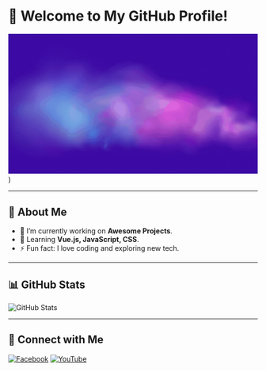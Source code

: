 # 🌟 Welcome to My GitHub Profile!

![Loading Animation](https://raw.githubusercontent.com/huutai2312/huutai2312/master/intro-git.gif))

---

## 🚀 About Me
- 🔭 I’m currently working on **Awesome Projects**.
- 🌱 Learning **Vue.js, JavaScript, CSS**.
- ⚡ Fun fact: I love coding and exploring new tech.

---

## 📊 GitHub Stats
![GitHub Stats](https://github-readme-stats.vercel.app/api?username=your-github-username&show_icons=true&theme=radical)

---

## 🔗 Connect with Me
[![Facebook](https://img.shields.io/badge/Facebook-%231877F2.svg?style=for-the-badge&logo=facebook&logoColor=white)](https://facebook.com/your-profile)
[![YouTube](https://img.shields.io/badge/YouTube-%23FF0000.svg?style=for-the-badge&logo=youtube&logoColor=white)](https://youtube.com/your-channel)



